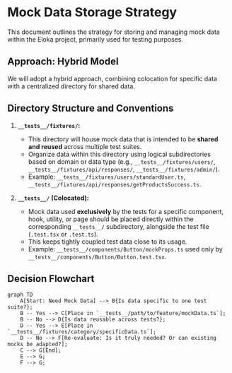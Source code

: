 # Mock Data Storage Strategy

This document outlines the strategy for storing and managing mock data within the Eloka project, primarily used for testing purposes.

## Approach: Hybrid Model

We will adopt a hybrid approach, combining colocation for specific data with a centralized directory for shared data.

## Directory Structure and Conventions

1.  **`__tests__/fixtures/`:**
    *   This directory will house mock data that is intended to be **shared and reused** across multiple test suites.
    *   Organize data within this directory using logical subdirectories based on domain or data type (e.g., `__tests__/fixtures/users/`, `__tests__/fixtures/api/responses/`, `__tests__/fixtures/admin/`).
    *   Example: `__tests__/fixtures/users/standardUser.ts`, `__tests__/fixtures/api/responses/getProductsSuccess.ts`.

2.  **`__tests__/` (Colocated):**
    *   Mock data used **exclusively** by the tests for a specific component, hook, utility, or page should be placed directly within the corresponding `__tests__/` subdirectory, alongside the test file (`.test.tsx` or `.test.ts`).
    *   This keeps tightly coupled test data close to its usage.
    *   Example: `__tests__/components/Button/mockProps.ts` used only by `__tests__/components/Button/Button.test.tsx`.

## Decision Flowchart

```mermaid
graph TD
    A[Start: Need Mock Data] --> B{Is data specific to one test suite?};
    B -- Yes --> C[Place in `__tests__/path/to/feature/mockData.ts`];
    B -- No --> D{Is data reusable across tests?};
    D -- Yes --> E[Place in `__tests__/fixtures/category/specificData.ts`];
    D -- No --> F[Re-evaluate: Is it truly needed? Or can existing mocks be adapted?];
    C --> G[End];
    E --> G;
    F --> G;
```
